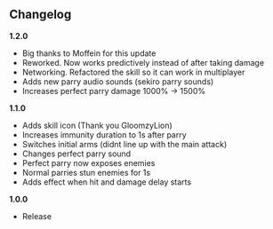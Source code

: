 ## Changelog

**1.2.0**

- Big thanks to Moffein for this update
- Reworked. Now works predictively instead of after taking damage
- Networking. Refactored the skill so it can work in multiplayer
- Adds new parry audio sounds (sekiro parry sounds)
- Increases perfect parry damage 1000% -> 1500%

**1.1.0**

- Adds skill icon (Thank you GloomzyLion)
- Increases immunity duration to 1s after parry
- Switches initial arms (didnt line up with the main attack)
- Changes perfect parry sound
- Perfect parry now exposes enemies
- Normal parries stun enemies for 1s
- Adds effect when hit and damage delay starts

**1.0.0**

- Release
